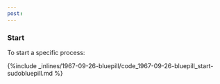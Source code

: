 ```yaml
---
post: 
---
```


### Start

To start a specific process:



{%include _inlines/1967-09-26-bluepill/code_1967-09-26-bluepill_start-sudobluepill.md %}



